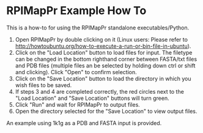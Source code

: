 # RPIMapPr Example How To

This is a how-to for using the RPIMapPr standalone executables/Python.

1. Open RPIMapPr by double clicking on it (Linux users: Please refer to http://howtoubuntu.org/how-to-execute-a-run-or-bin-file-in-ubuntu).
2. Click on the "Load Location" button to load files for input. The filetype can be changed in the bottom righthand corner between FASTA/txt files and PDB files (multiple files an be selected by holding down ctrl or shift and clicking). Click "Open" to confirm selection.
3. Click on the "Save Location" button to load the directory in which you wish files to be saved.
4. If steps 3 and 4 are completed correctly, the red circles next to the "Load Location" and "Save Location" buttons will turn green.
5. Click "Run" and wait for RPIMapPr to output files.
6. Open the directory selected for the "Save Location" to view output files.

An example using 1k1g as a PDB and FASTA input is provided.

